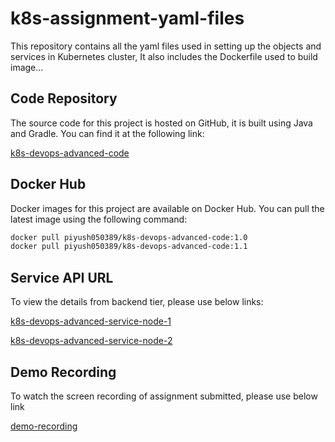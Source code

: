 # k8s-assignment-yaml-files
This repository contains all the yaml files used in setting up the objects and services in Kubernetes cluster, It also includes the Dockerfile used to build image...

## Code Repository

The source code for this project is hosted on GitHub, it is built using Java and Gradle. You can find it at the following link:

[k8s-devops-advanced-code](https://github.com/piyush5989/k8s-devops-advanced-code)

## Docker Hub

Docker images for this project are available on Docker Hub. You can pull the latest image using the following command:

```bash
docker pull piyush050389/k8s-devops-advanced-code:1.0
docker pull piyush050389/k8s-devops-advanced-code:1.1
```

## Service API URL

To view the details from backend tier, please use below links:

[k8s-devops-advanced-service-node-1](http://35.224.66.2:30080/)

[k8s-devops-advanced-service-node-2](http://34.66.54.97:30080/)

## Demo Recording

To watch the screen recording of assignment submitted, please use below link

[demo-recording](http://35.224.66.2:30080/)
